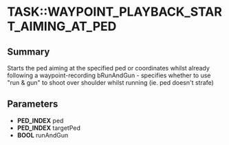# TASK::WAYPOINT_PLAYBACK_START_AIMING_AT_PED

## Summary
Starts the ped aiming at the specified ped or coordinates whilst already following a waypoint-recording
bRunAndGun - specifies whether to use "run & gun" to shoot over shoulder whilst running (ie. ped doesn't strafe)

## Parameters
* **PED_INDEX** ped
* **PED_INDEX** targetPed
* **BOOL** runAndGun